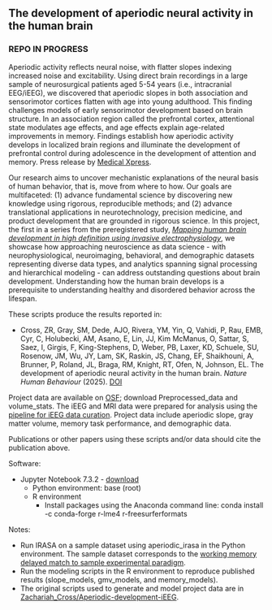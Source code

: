 ## The development of aperiodic neural activity in the human brain

### REPO IN PROGRESS

Aperiodic activity reflects neural noise, with flatter slopes indexing increased noise and excitability. Using direct brain recordings in a large sample of neurosurgical patients aged 5-54 years (i.e., intracranial EEG/iEEG), we discovered that aperiodic slopes in both association and sensorimotor cortices flatten with age into young adulthood. This finding challenges models of early sensorimotor development based on brain structure. In an association region called the prefrontal cortex, attentional state modulates age effects, and age effects explain age-related improvements in memory. Findings establish how aperiodic activity develops in localized brain regions and illuminate the development of prefrontal control during adolescence in the development of attention and memory. Press release by [Medical Xpress](https://medicalxpress.com/news/2025-07-brain-neural-noise-childhood-adulthood.html).

Our research aims to uncover mechanistic explanations of the neural basis of human behavior, that is, move from where to how. Our goals are multifaceted: (1) advance fundamental science by discovering new knowledge using rigorous, reproducible methods; and (2) advance translational applications in neurotechnology, precision medicine, and product development that are grounded in rigorous science. In this project, the first in a series from the preregistered study, [_Mapping human brain development in high definition using invasive electrophysiology_](https://doi.org/10.17605/OSF.IO/GSRU7), we showcase how approaching neuroscience as data science - with neurophysiological, neuroimaging, behavioral, and demographic datasets representing diverse data types, and analytics spanning signal processing and hierarchical modeling - can address outstanding questions about brain development. Understanding how the human brain develops is a prerequisite to understanding healthy and disordered behavior across the lifespan.

These scripts produce the results reported in:
- Cross, ZR, Gray, SM, Dede, AJO, Rivera, YM, Yin, Q, Vahidi, P, Rau, EMB, Cyr, C, Holubecki, AM, Asano, E, Lin, JJ, Kim McManus, O, Sattar, S, Saez, I, Girgis, F, King-Stephens, D, Weber, PB, Laxer, KD, Schuele, SU, Rosenow, JM, Wu, JY, Lam, SK, Raskin, JS, Chang, EF, Shaikhouni, A, Brunner, P, Roland, JL, Braga, RM, Knight, RT, Ofen, N, Johnson, EL. The development of aperiodic neural activity in the human brain. _Nature Human Behaviour_ (2025). [DOI](https://doi.org/10.1038/s41562-025-02270-x)

Project data are available on [OSF](https://osf.io/fx6ke/); download Preprocessed_data and volume_stats. The iEEG and MRI data were prepared for analysis using the [pipeline for iEEG data curation](https://github.com/elizljohnson-projects/pipeline-ieeg-data-curation.git). Project data include aperiodic slope, gray matter volume, memory task performance, and demographic data.

Publications or other papers using these scripts and/or data should cite the publication above.

Software:
- Jupyter Notebook 7.3.2 - [download](https://www.anaconda.com/download)
  - Python environment: base (root)
  - R environment
    - Install packages using the Anaconda command line: 
      conda install -c conda-forge r-lme4 r-freesurferformats

Notes:
- Run IRASA on a sample dataset using aperiodic_irasa in the Python environment. The sample dataset corresponds to the [working memory delayed match to sample experimental paradigm](https://github.com/elizljohnson-projects/paradigm-working-memory-dms.git).
- Run the modeling scripts in the R environment to reproduce published results (slope_models, gmv_models, and memory_models).
- The original scripts used to generate and model project data are in [Zachariah_Cross/Aperiodic-development-iEEG](https://github.com/Zachariah-Cross/Aperiodic-development-iEEG.git).
